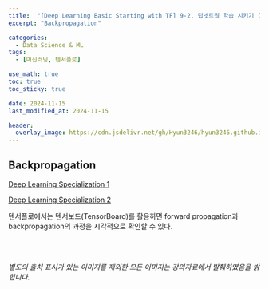 ```yaml
---
title:  "[Deep Learning Basic Starting with TF] 9-2. 딥넷트웍 학습 시키기 (backpropagation)"
excerpt: "Backpropagation"

categories:
  - Data Science & ML
tags:
  - [머신러닝, 텐서플로]

use_math: true
toc: true
toc_sticky: true

date: 2024-11-15
last_modified_at: 2024-11-15

header:
  overlay_image: https://cdn.jsdelivr.net/gh/Hyun3246/hyun3246.github.io@master/image/overlay image/Deep Learning Basic Starting with TF.png
---
```

## Backpropagation

[Deep Learning Specialization 1](https://hyun3246.github.io/data%20science%20&%20ml/Deep-Learning-Specialization-1%EB%8B%A8%EA%B3%84-4.-%EC%96%95%EC%9D%80-%EC%8B%A0%EA%B2%BD%EB%A7%9D-%EB%84%A4%ED%8A%B8%EC%9B%8C%ED%81%AC/)

[Deep Learning Specialization 2](https://hyun3246.github.io/data%20science%20&%20ml/Deep-Learning-Specialization-1%EB%8B%A8%EA%B3%84-5.-%EC%8B%AC%EC%B8%B5-%EC%8B%A0%EA%B2%BD%EB%A7%9D-%EB%84%A4%ED%8A%B8%EC%9B%8C%ED%81%AC/)

텐서플로에서는 텐서보드(TensorBoard)를 활용하면 forward propagation과 backpropagation의 과정을 시각적으로 확인할 수 있다.

<br/>
<br/>

*별도의 출처 표시가 있는 이미지를 제외한 모든 이미지는 강의자료에서 발췌하였음을 밝힙니다.*